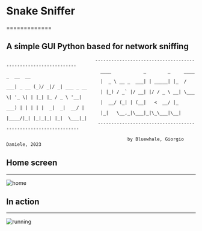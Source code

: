 # Snake Sniffer
=============
## A simple GUI Python based for network sniffing 

 
                                     ---------------------------------------------------------------
                                       ____            _        _     ____        _  __  __           
                                       |  _ \ __ _  ___| | _____| |_  / ___| _ __ (_)/ _|/ _| ___ _ __ 
                                       | |_) / _` |/ __| |/ / _ \ __| \___ \| '_ \| | |_| |_ / _ \ '__|
                                       |  __/ (_| | (__|   <  __/ |_   ___) | | | | |  _|  _|  __/ |   
                                       |_|   \__,_|\___|_|\_\___|\__| |____/|_| |_|_|_| |_|  \___|_|   
                                      ---------------------------------------------------------------

                                                 by Bluewhale, Giorgio Daniele, 2023    

## Home screen
-------------
![home](https://user-images.githubusercontent.com/103143708/226161868-ec7ad18a-869f-425d-a5ce-08240fd8bde0.png)

## In action
-------------
![running](https://user-images.githubusercontent.com/103143708/226161870-7977c659-d151-4682-8c5b-6d02c3081a09.png)


